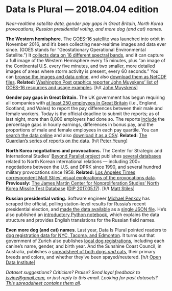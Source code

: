 Data Is Plural — 2018.04.04 edition
===================================

*Near-realtime satellite data, gender pay gaps in Great Britain, North Korea provocations, Russian presidential voting, and more dog (and cat) names.*


__The Western hemisphere.__ The [GOES-16 satellite](https://en.wikipedia.org/wiki/GOES-16) was launched into orbit in November 2016, and it’s been collecting near-realtime images and data ever since. (GOES stands for “Geostationary Operational Environmental Satellite.”) It [collects data on 16 different spectral bands](https://www.goes-r.gov/spacesegment/abi.html), and it can capture a full image of the Western Hemisphere every 15 minutes, plus “an image of the Continental U.S. every five minutes, and two smaller, more detailed images of areas where storm activity is present, every 60 seconds.” You can [browse the images and data online](https://www.goes-r.gov/multimedia/dataAndImageryImages.html), and also [download them as NetCDF files](http://edc.occ-data.org/goes16/). __Related:__ [Washington Post graphics reporter John Muyskens’ list of GOES-16 resources and usage examples](https://github.com/jmuyskens/nicar18-data-blitz-goes-16). [h/t [John Muyskens](https://twitter.com/JohnMuyskens/status/971797053910155265)]


__Gender pay gaps in Great Britain.__ The UK government has begun requiring all companies with [at least 250 employees in Great Britain](https://www.gov.uk/guidance/gender-pay-gap-reporting-overview) (i.e., England, Scotland, and Wales) to report the pay differences between their male and female workers. Today is the official deadline to submit the reports; as of last night, more than 8,800 employers had done so. The reports [include](https://www.gov.uk/guidance/gender-pay-gap-reporting-overview#data-you-must-publish-and-report) the percentage gaps in hourly earnings, differences in bonus pay, and the proportions of male and female employees in each pay quartile. You can [search the data online](https://gender-pay-gap.service.gov.uk/Viewing/search-results) and also [download it as a CSV](https://gender-pay-gap.service.gov.uk/Viewing/download). __Related:__ [The Guardian’s series of reports on the data](https://www.theguardian.com/society/equal-pay). [h/t [Peter Yeung](https://us16.campaign-archive.com/?u=088b912cf6976d4efabca7bbc&id=b0accc7150)]


__North Korea negotiations and provocations.__ The Center for Strategic and International Studies’ [Beyond Parallel project](https://beyondparallel.csis.org/about/) publishes [several databases](https://beyondparallel.csis.org/databases/) related to North Korean international relations — including 200+ negotiations between the U.S. and DPRK since 1990, and several hundred military provocations since 1958. __Related:__ [Los Angeles Times correspondent Matt Stiles’ visual explorations of the provocations data](http://thedailyviz.com/tag/provocations/). __Previously:__ [The James Martin Center for Nonproliferation Studies’ North Korea Missile Test Database](http://www.nti.org/analysis/articles/cns-north-korea-missile-test-database/) ([DIP 2017.05.17](https://www.data-is-plural.com/archive/2017-05-17-edition)). [h/t [Matt Stiles](https://twitter.com/stiles/status/971800447815176192)]


__Russian presidential voting.__ Software engineer [Michael Penkov](http://michael.penkov.id.au/about/) has scraped the official, polling station–level results for Russia’s recent presidential election, and [made the data available](https://github.com/mpenkov/prezident2018) as a [single JSON file](https://github.com/mpenkov/prezident2018/blob/master/scrapyproject/results.json.gz). He’s also published an [introductory Python notebook](https://github.com/mpenkov/prezident2018/blob/master/Introduction.ipynb), which explains the data structure and provides English translations for the Russian field names.


__Even more dog (and cat) names.__ Last year, Data Is Plural pointed readers to [dog registration data for NYC, Tacoma, and Edmonton](https://www.data-is-plural.com/archive/2017-05-31-edition). It turns out that government of Zurich also publishes [local dog registrations](https://www.europeandataportal.eu/data/en/dataset/https-data-stadt-zuerich-ch-dataset-pd_stapo_hundenamen), including each canine’s name, gender, and birth year. And the Sunshine Coast Council, in Australia, publishes a [spreadsheet of both dogs *and* cats](https://data.sunshinecoast.qld.gov.au/Administration/Registered-Animals/7f87-i6kx/data), their primary breeds and colors, and whether they’ve been spayed/neutered. [h/t [Open Data Institute](https://theodi.org/article/the-open-data-olympics-seven-weird-and-wonderful-open-datasets)]


*Dataset suggestions? Criticism? Praise? Send loyal feedback to <jsvine@gmail.com>, or just reply to this email. Looking for past datasets? [This spreadsheet contains them all](https://docs.google.com/spreadsheets/d/1wZhPLMCHKJvwOkP4juclhjFgqIY8fQFMemwKL2c64vk).*